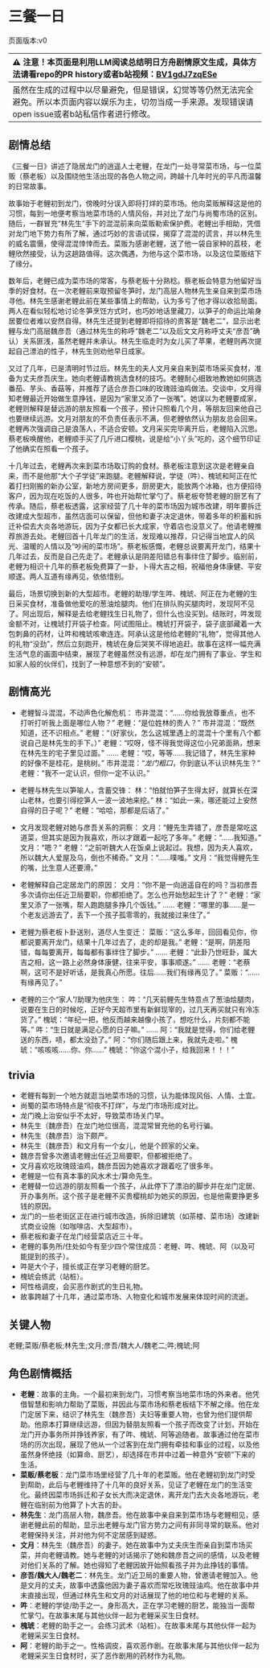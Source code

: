 # 三餐一日
页面版本:v0
 

| :warning: 注意！本页面是利用LLM阅读总结明日方舟剧情原文生成，具体方法请看repo的PR history或者b站视频：[BV1gdJ7zqESe](https://www.bilibili.com/video/BV1gdJ7zqESe/)         |
|:----------------------------|
| 虽然在生成的过程中以尽量避免，但是错误，幻觉等等仍然无法完全避免。所以本页面内容以娱乐为主，切勿当成一手来源。发现错误请open issue或者b站私信作者进行修改。|



## 剧情总结
《三餐一日》讲述了隐居龙门的逍遥人士老鲤，在龙门一处寻常菜市场，与一位菜贩（蔡老板）以及围绕他生活出现的各色人物之间，跨越十几年时光的平凡而温馨的日常故事。

故事始于老鲤初到龙门，傍晚时分误入即将打烊的菜市场。他向菜贩解释这是他的习惯，每到一地便考察当地菜市场的人情风俗，并对比了龙门与尚蜀市场的区别。随后，一群冒充“林先生”手下的混混前来向菜贩勒索保护费。老鲤出手相助，凭借对龙门地下势力有所了解，通过巧妙的言语试探，揭穿了混混的谎言，并以林先生的威名震慑，使得混混悻悻而去。菜贩为感谢老鲤，送了他一袋自家种的荔枝，老鲤欣然接受，认为这趟路值得。这次偶遇，为他与这个菜市场，以及这位菜贩结下了缘分。

数年后，老鲤已成为菜市场的常客，与蔡老板十分熟稔。蔡老板会特意为他留好当季的好食材。在一次老鲤前来取预留冬笋时，龙门高层人物林先生亲自来到菜市场寻他。林先生感谢老鲤此前在某些事情上的帮助，认为多亏了他才得以收拾局面。两人在看似轻松地讨论冬笋烹饪方式时，也巧妙地话里藏刀，以笋子的命运比喻身居要位者难以安然自得。林先生还提到老鲤即将招待的贵客是“魏老二”，显示出老鲤与龙门高层魏彦吾（通过林先生的称呼“魏老二”以及后文文月称呼丈夫“彦吾”确认）关系匪浅，虽然老鲤并未承认。林先生临走时为女儿买了苹果，老鲤则再次提起自己漂泊的性子，林先生则劝他早日成家。

又过了几年，已是清明时节过后。林先生的夫人文月亲自来到菜市场采买食材，准备为丈夫彦吾庆生。她向老鲤请教挑选食材的技巧。老鲤耐心细致地教她如何挑选番茄、芋头、香菇等，并推荐了适合彦吾口味的玫瑰豉油鸡做法。交谈中，文月得知老鲤最近开始做生意挣钱，是因为“家里又添了一张嘴”。她误以为老鲤要成家，老鲤则解释是替远游的朋友照看一个孩子，预计只照看几个月，等朋友回来他自己也要继续远游。文月对朋友的不负责任表示不满，但老鲤依然认为朋友总会回来。老鲤再次强调自己是浪荡人，不适合安顿。文月采买完毕离开后，老鲤陷入沉思。蔡老板唤醒他，老鲤顺手买了几斤进口樱桃，说是给“小丫头”吃的，这个细节印证了他确实在照看一个孩子。

十几年过去，老鲤再次来到菜市场取订购的食材。蔡老板注意到这次是老鲤亲自来，而不是他那“大个子学徒”来跑腿。老鲤解释说，学徒（吽）、槐琥和阿正在忙着打扫刚搬的新办公室，新地方房间更多，厨房更大，能放两个冰箱，也方便招待客户，因为现在吃饭的人很多，吽也开始帮忙掌勺了。蔡老板夸赞老鲤的厨艺有了传承。随后，蔡老板透露，这家经营了几十年的菜市场因为城市改建，明年要拆迁改建成大型超市，虽然店面可以保留，但他和妻子决定退休，带着多年的积蓄和拆迁补偿去大炎各地游玩，因为子女都已长大成家，守着店也没意义了。他请老鲤推荐旅游去处。老鲤回首十几年龙门的生活，发现难以推荐，只记得当地宜人的风光、温暖的人情以及“吵闹的菜市场”。蔡老板感慨，老鲤总说要离开龙门，结果十几年过去，反而是自己先走了。老鲤承认是阴差阳错总有事绊住了脚步。临别前，老鲤为相识十几年的蔡老板免费算了一卦，卜得大吉之相，祝福他身体康健、平安顺遂。两人互道有缘再见，依依惜别。

最后，场景切换到新的大型超市。老鲤的助理/学生吽、槐琥、阿正在为老鲤的生日采买食材，准备做他爱吃的葱油烩腿肉。他们在排队购买腿肉时，发现阿不见了。阿出现后，解释是去给老鲤找生日礼物了，但什么也没买到。结账时，吽发现金额不对，让槐琥打开袋子检查。阿试图阻止。槐琥打开袋子，袋子底部藏着一大包刺鼻的药材，让吽和槐琥咳嗽连连。阿承认这是他给老鲤的“礼物”，觉得其他人的礼物“没劲”，然后立刻跑开，槐琥在身后哭笑不得地追赶。故事在这样一幅充满生活气息的画面中结束，展现了老鲤虽然没有远游，却在龙门拥有了事业、学生和如家人般的伙伴们，找到了一种意想不到的“安顿”。
## 剧情高光
- 老鲤智斗混混，不动声色化解危机：
  市井混混：“......你给我放尊重点，也不打听打听我上面是哪位人物？”
  老鲤：“是位姓林的贵人？”
  市井混混：“既然知道，还不识相点。”
  老鲤：“（好家伙，怎么这城里遇上的混混十个里有八个都说自己是林先生的手下。）”
  老鲤：“哎呀，怪不得我觉得这位小兄弟面熟，想来在林先生的宅子里见过面。”
  ......
  老鲤：“哎，等等......我记错了，林先生家种的好像不是桂花，是桃树。”
  市井混混：“*龙门粗口*，你到底认不认识林先生？”
  老鲤：“我不一定认识，但你一定不认识。”

- 老鲤与林先生以笋喻人，含蓄交锋：
  林：“怕就怕笋子生得太好，就算长在深山老林，也要引得挖笋人一波一波地来挖。”
  林：“如此一来，哪还能过上安然自得的日子呢？”
  老鲤：“哈哈，那都是后话了。”

- 文月发现老鲤对她与彦吾关系的洞察：
  文月：“鲤先生弄错了，彦吾是常吃这道菜，但其实是因为我喜欢，所以才跟着一起吃了多年。”
  老鲤：“......我知道。”
  文月：“嗯？”
  老鲤：“之前听魏大人在饭桌上说起过。我想，因为夫人喜欢，所以魏大人爱屋及乌，倒也不稀奇。”
  文月：“......噗嗤。”
  文月：“我觉得鲤先生的嘴，比生意人还要滑。”

- 老鲤解释自己定居龙门的原因：
  文月：“你不是一向逍遥自在的吗？当初彦吾多次请你出任近卫局要职，你都拒绝了。怎么也开始愁起生计了？”
  老鲤：“家里又添了一张嘴，帮人跑跑腿多挣几个饭钱。”
  ......
  老鲤：“哪里的事......是一个老友远游去了，丢下一个孩子孤零零的，我就接过来住了。”

- 老鲤为蔡老板卜卦送别，道尽人生变迁：
  菜贩：“这么多年，回回看见你，你都说要离开龙门，结果十几年过去了，走的却是我。”
  老鲤：“是啊，阴差阳错，每每要离开，每每都有事绊住了脚步。”
  ......
  老鲤：“此卦乃世旺卦，属大吉之相，这一路上必然身体康健，往来平安，事事顺遂。”
  ......
  老鲤：“老蔡啊，这可不是好听话，是我真心所愿。往后......我们有缘再见了。”
  菜贩：“......有缘再见了。”

- 老鲤的三个“家人”/助理为他庆生：
  吽：“几天前鲤先生特意点了葱油烩腿肉，说要在生日的时候吃，正好今天超市里有新鲜现宰的，过几天再买就只有冷冻货了。”
  槐琥：“年纪一把，他反而越来越像小孩了，想吃什么，片刻都不能等。”
  吽：“生日就是满足心愿的日子嘛。”
  ......
  阿：“我就是觉得，你们给老鲤送的东西，啧，都太没劲了。”
  阿：“你们随后跟上来，我就先走啦。”
  槐琥：“咳咳咳......你、你......”
  槐琥：“你这个混小子，给我回来！！！”
## trivia
- 老鲤有每到一个地方就逛当地菜市场的习惯，认为能体现风俗、人情、土宜。
- 尚蜀的菜市场特点是“彻夜不打烊”，与龙门市场形成对比。
- 龙门晚上治安似乎不太好，导致菜市场关门早。
- 林先生（魏彦吾）在龙门地位很高，混混常冒充他的名号行骗。
- 林先生（魏彦吾）治下颇严。
- 林先生（魏彦吾）和文月有一个女儿，他是个顾家的父亲。
- 魏彦吾曾多次邀请老鲤出任近卫局要职，但都被拒绝了。
- 文月喜欢吃玫瑰豉油鸡，魏彦吾因为她喜欢才跟着吃了很多年。
- 老鲤是一位有真本事的风水术士/算命先生。
- 老鲤替一位远游的朋友照看一个孩子，从此停下了漂泊的脚步并在龙门定居、开办事务所。这个孩子是老鲤不买贵樱桃却为她买的原因，也是他需要挣更多钱的原因。
- 龙门的一些老街区正在进行城市改造，拆除旧建筑（如茶楼、菜市场）改建新式商业设施（如咖啡店、大型超市）。
- 蔡老板和妻子在龙门经营菜店近三十年。
- 老鲤的事务所/住处如今有至少四个常住成员：老鲤、吽、槐琥、阿（以及可能提到的孩子）。
- 吽是大个子，擅长或正在学习老鲤的厨艺。
- 槐琥会练武（站桩）。
- 阿性格调皮，会买恶作剧式的生日礼物。
- 故事跨越了十几年，通过菜市场、人物变化和城市发展来体现时间的流逝。
## 关键人物
老鲤;菜贩/蔡老板;林先生;文月;彦吾/魏大人/魏老二;吽;槐琥;阿
## 角色剧情概括
-   **老鲤**：故事的主角。一个最初来到龙门，习惯考察当地菜市场的外来者。他凭借智慧和影响力帮助了菜贩，并因此与菜市场和蔡老板结下不解之缘。他在龙门定居下来，结识了林先生（魏彦吾）夫妇等重要人物，也曾为他们提供帮助。他原本打算继续远游，但因为替朋友照看一个孩子而改变了计划，开始在龙门开办事务所并挣钱养家，有了吽、槐琥、阿等追随者。故事通过他在菜市场的历次出现，展现了他从一个过客到在龙门拥有牵挂和事业的过程，以及他虽然身怀绝技（如算命、厨艺），却选择在市井中过着一种意外“安顿”下来的生活。
-   **菜贩/蔡老板**：龙门菜市场里经营了几十年的老菜贩。他在老鲤初到龙门时受到帮助，此后与老鲤维持了十几年的良好关系，见证了老鲤在龙门的生活变化。最终因菜市场拆迁和子女长大而决定退休，离开龙门去大炎各地游玩，老鲤在临别前为他算了卜大吉的卦。
-   **林先生**：龙门高层人物，魏彦吾。他在故事中亲自来到菜市场与老鲤相见，感谢老鲤此前的帮助，显示出老鲤与龙门官方势力之间有非同寻常的联系。他对老鲤保持关注，并对他为何不定居感到疑惑。
-   **文月**：林先生（魏彦吾）的妻子。她在故事中为丈夫庆生而亲自到菜市场买菜，并向老鲤请教。她与老鲤的对话揭示了她和魏彦吾之间的感情，以及老鲤对他们关系的了解。她也得知了老鲤因故开始照看孩子并为此挣钱的事情。
-   **彦吾/魏大人/魏老二**：林先生。龙门近卫局的重要人物，曾邀请老鲤加入。他是文月的丈夫，故事中透露他因为妻子喜欢而常吃玫瑰豉油鸡。他在故事中并未直接出现，但通过林先生和文月的对话展现了他的地位和与老鲤的关系。
-   **吽**：老鲤的学徒/助手之一。身形高大，正在学习老鲤的厨艺，能独当一面帮忙掌勺。在故事末尾与其他伙伴一起为老鲤采买生日食材。
-   **槐琥**：老鲤的助手之一。会练习武术（站桩）。在故事末尾与其他伙伴一起为老鲤采买生日食材。
-   **阿**：老鲤的助手之一。性格调皮，喜欢恶作剧。在故事末尾与其他伙伴一起为老鲤采买生日食材时，买了恶作剧用的药材作为礼物。